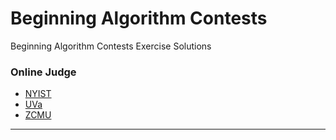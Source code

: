 # Beginning Algorithm Contests

Beginning Algorithm Contests Exercise Solutions

### Online Judge

- [NYIST](http://acm.nyist.net/JudgeOnline/problemset.php)
- [UVa](https://uva.onlinejudge.org/)
- [ZCMU](http://acm.zcmu.edu.cn/JudgeOnline/problemset.php)

-----
